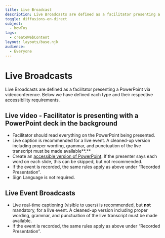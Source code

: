 ```yaml
---
title: Live Broadcast
description: Live Broadcasts are defined as a facilitator presenting a PowerPoint via videoconference. Here we have defined each type and their respective accessibility requirements.
toggle: diffusions-en-direct
subject:
  - howTos
tags:
  - createWebContent
layout: layouts/base.njk
audience:
  - Everyone
---
```


# **Live Broadcasts**
Live Broadcasts are defined as a facilitator presenting a PowerPoint via videoconference. Below we have defined each type and their respective accessibility requirements.

## **Live video - Facilitator is presenting with a PowerPoint deck in the background**
- Facilitator should read everything on the PowerPoint being presented.
- Live caption is recommended for a live event. A cleaned-up version including proper wording, grammar, and punctuation of the live transcript must be made available**.**
- Create an [accessible version of PowerPoint](https://a11y.canada.ca/en/guides/office365/accessible-powerpoint-documents-365/). If the presenter says each word on each slide, this can be skipped, but not recommended.
- If the event is recorded, the same rules apply as above under “Recorded Presentation”.
- Sign Language is not required.

## **Live Event Broadcasts**
- Live real-time captioning (visible to users) is recommended, but **not** mandatory, for a live event. A cleaned-up version including proper wording, grammar, and punctuation of the live transcript must be made available.
- If the event is recorded, the same rules apply as above under “Recorded Presentation”.

